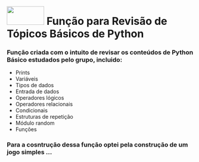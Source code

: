 # <img src="https://cdn.jsdelivr.net/gh/devicons/devicon/icons/python/python-original-wordmark.svg" width="100" height="50"/>  Função para Revisão de Tópicos Básicos de Python

### Função criada com o intuito de revisar os conteúdos de Python Básico estudados pelo grupo, incluido:
- Prints
- Variáveis
- Tipos de dados
- Entrada de dados
- Operadores lógicos
- Operadores relacionais
- Condicionais
- Estruturas de repetição
- Módulo random
- Funções

### Para a cosntrução dessa função optei pela construção de um jogo simples ...
